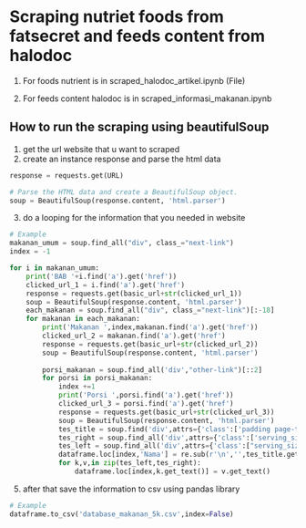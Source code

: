 # Scraping nutriet foods from fatsecret and feeds content from halodoc

1. For foods nutrient is in scraped_halodoc_artikel.ipynb (File)

2. For feeds content halodoc is in scraped_informasi_makanan.ipynb

## How to run the scraping using beautifulSoup

1. get the url website that u want to scraped
2. create an instance response and parse the html data
```python
response = requests.get(URL)

# Parse the HTML data and create a BeautifulSoup object.
soup = BeautifulSoup(response.content, 'html.parser')
```
3. do a looping for the information that you needed in website
```python
# Example
makanan_umum = soup.find_all("div", class_="next-link")
index = -1

for i in makanan_umum:
    print('BAB '+i.find('a').get('href'))
    clicked_url_1 = i.find('a').get('href')
    response = requests.get(basic_url+str(clicked_url_1))
    soup = BeautifulSoup(response.content, 'html.parser')
    each_makanan = soup.find_all("div", class_="next-link")[:-18]
    for makanan in each_makanan:
        print('Makanan ',index,makanan.find('a').get('href'))
        clicked_url_2 = makanan.find('a').get('href')
        response = requests.get(basic_url+str(clicked_url_2))
        soup = BeautifulSoup(response.content, 'html.parser')
        
        porsi_makanan = soup.find_all('div',"other-link")[::2]
        for porsi in porsi_makanan:
            index +=1
            print('Porsi ',porsi.find('a').get('href'))
            clicked_url_3 = porsi.find('a').get('href')
            response = requests.get(basic_url+str(clicked_url_3))
            soup = BeautifulSoup(response.content, 'html.parser')
            tes_title = soup.find('div',attrs={'class':['padding page-title']})
            tes_right = soup.find_all('div',attrs={'class':['serving_size black serving_size_value','nutrient right tRight', 'nutrient black right tRight', 'nutrient black right tRight',]})
            tes_left = soup.find_all('div',attrs={'class':["serving_size black serving_size_label",'nutrient black left','nutrient sub left','nutrient left',]})
            dataframe.loc[index,'Nama'] = re.sub(r'\n','',tes_title.get_text())
            for k,v,in zip(tes_left,tes_right):
                dataframe.loc[index,k.get_text()] = v.get_text()
```
5. after that save the information to csv using pandas library
```python
# Example
dataframe.to_csv('database_makanan_5k.csv',index=False)
```
